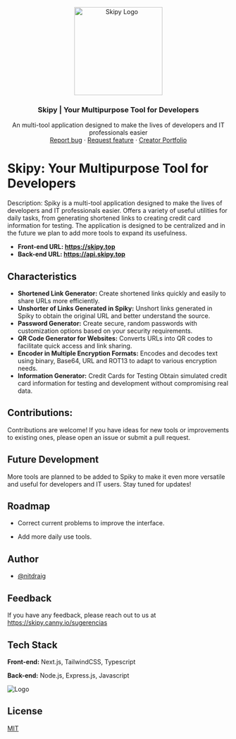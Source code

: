 <p align="center">
  <a href="https://skipy.top/">
    <img src="https://res.cloudinary.com/draig/image/upload/v1705703103/Skipy/buyvv2raasztznogzg8g.png" alt="Skipy Logo" width="200" height="200">
  </a>
</p>
<h3 align="center">Skipy | Your Multipurpose Tool for Developers</h3>
<p align="center">
An multi-tool application designed to make the lives of developers and IT professionals easier
  <br>
  <a href="https://github.com/nitdraig/skipy/issues">Report bug</a>
  ·
  <a href="https://github.com/nitdraig/skipy/issues">Request feature</a>
  ·
  <a href="https://agustin.top/">Creator Portfolio</a>
</p>

# Skipy: Your Multipurpose Tool for Developers

Description: Spiky is a multi-tool application designed to make the lives of developers and IT professionals easier. Offers a variety of useful utilities for daily tasks,
from generating shortened links to creating credit card information for testing. The application is designed to be centralized and in the future we plan to add more tools to expand its usefulness.

- **Front-end URL: https://skipy.top**
- **Back-end URL: https://api.skipy.top**

## Characteristics

- **Shortened Link Generator:** Create shortened links quickly and easily to share URLs more efficiently.
- **Unshorter of Links Generated in Spiky:** Unshort links generated in Spiky to obtain the original URL and better understand the source.
- **Password Generator:** Create secure, random passwords with customization options based on your security requirements.
- **QR Code Generator for Websites:** Converts URLs into QR codes to facilitate quick access and link sharing.
- **Encoder in Multiple Encryption Formats:** Encodes and decodes text using binary, Base64, URL and ROT13 to adapt to various encryption needs.
- **Information Generator:** Credit Cards for Testing Obtain simulated credit card information for testing and development without compromising real data.

## Contributions:
Contributions are welcome! If you have ideas for new tools or improvements to existing ones, please
open an issue or submit a pull request.

## Future Development
More tools are planned to be added to Spiky to make it even more versatile and useful for developers and IT users. Stay tuned for updates!
## Roadmap

- Correct current problems to improve the interface.

- Add more daily use tools.


## Author

- [@nitdraig](https://www.github.com/nitdraig)


## Feedback

If you have any feedback, please reach out to us at https://skipy.canny.io/sugerencias


## Tech Stack

**Front-end:** Next.js, TailwindCSS, Typescript

**Back-end:** Node.js, Express.js, Javascript


![Logo](https://res.cloudinary.com/draig/image/upload/v1705703103/Skipy/buyvv2raasztznogzg8g.png)


## License

[MIT](https://choosealicense.com/licenses/mit/)


